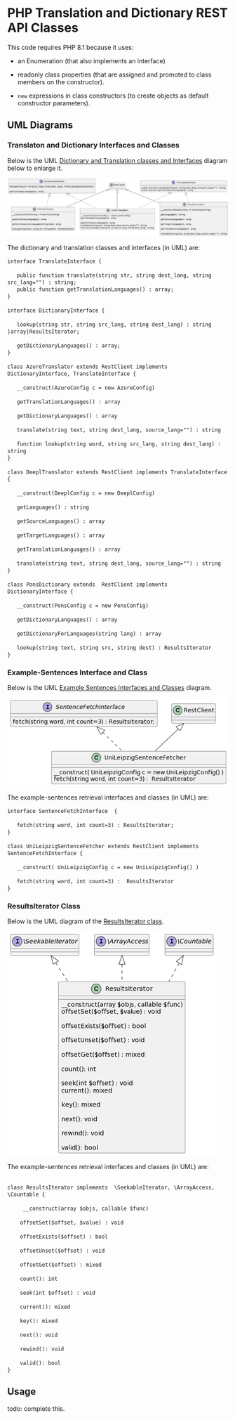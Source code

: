 # PHP Translation and Dictionary REST API Classes

This code requires PHP 8.1 because it uses:

- an Enumeration (that also implements an interface)

- readonly class properties (that are assigned and promoted to class members on the constructor).

- `new` expressions in class constructors (to create objects as default constructor parameters).

## UML Diagrams

### Translaton and Dictionary Interfaces and Classes

Below is the UML [Dictionary and Translation classes and Interfaces](/assets/images/dict-trans-classes.png) diagram below to enlarge it.

![UML Dictionary and Translation Class and Interface Diagram](/assets/images/dict-trans-classes.png)

The dictionary and translation classes and interfaces (in UML) are:

```plantuml
interface TranslateInterface {

   public function translate(string str, string dest_lang, string src_lang="") : string; 
   public function getTranslationLanguages() : array;
}

interface DictionaryInterface {
   
   lookup(string str, string src_lang, string dest_lang) : string |array|ResultsIterator; 

   getDictionaryLanguages() : array;
}

class AzureTranslator extends RestClient implements DictionaryInterface, TranslateInterface {

   __construct(AzureConfig c = new AzureConfig)
   
   getTranslationLanguages() : array

   getDictionaryLanguages() : array 
    
   translate(string text, string dest_lang, source_lang="") : string 
   
   function lookup(string word, string src_lang, string dest_lang) : string 
}

class DeeplTranslator extends RestClient implements TranslateInterface {
   
   __construct(DeeplConfig c = new DeeplConfig)
   
   getLanguages() : string

   getSourceLanguages() : array

   getTargetLanguages() : array
   
   getTranslationLanguages() : array

   translate(string text, string dest_lang, source_lang="") : string 
}

class PonsDictionary extends  RestClient implements DictionaryInterface {

   __construct(PonsConfig c = new PonsConfig)

   getDictionaryLanguages() : array 

   getDictionaryForLanguages(string lang) : array

   lookup(string text, string src, string dest) : ResultsIterator
}
```

### Example-Sentences Interface and Class

Below is the UML [Example Sentences Interfaces and Classes](/assets/images/sentence-fetcher.png) diagram.

![UML of Examples Sentence Retrieval Class and Interface Diagram](/assets/images/sentence-fetcher.png)

The example-sentences retrieval interfaces and classes (in UML) are:

```plantuml
interface SentenceFetchInterface  { 

   fetch(string word, int count=3) : ResultsIterator;
}

class UniLeipzigSentenceFetcher extends RestClient implements SentenceFetchInterface {

   __construct( UniLeipzigConfig c = new UniLeipzigConfig() )
   
   fetch(string word, int count=3) :  ResultsIterator
}
```

### ResultsIterator Class

Below is the UML diagram of the [ResultsIterator class](/assets/images/results-iterator.png).

![UML of ResultIterator](/assets/images/results-iterator.png)

The example-sentences retrieval interfaces and classes (in UML) are:

```plantuml

class ResultsIterator implements  \SeekableIterator, \ArrayAccess, \Countable {

     __construct(array $objs, callable $func) 
    
    offsetSet($offset, $value) : void

    offsetExists($offset) : bool

    offsetUnset($offset) : void

    offsetGet($offset) : mixed

    count(): int

    seek(int $offset) : void 
   
    current(): mixed

    key(): mixed

    next(): void

    rewind(): void

    valid(): bool
}
```

## Usage

todo: complete this.
